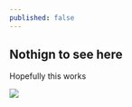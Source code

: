 ```yaml
---
published: false
---
```

## Nothign to see here

Hopefully this works

![](https://www.cesarsway.com/sites/newcesarsway/files/styles/large_article_preview/public/Common-dog-behaviors-explained.jpg?itok=FSzwbBoi)
